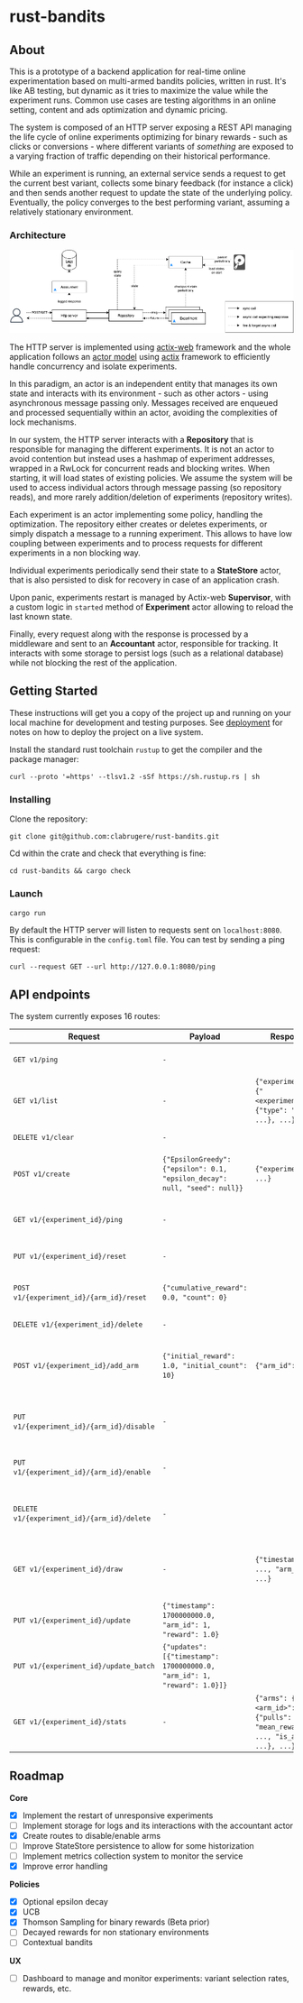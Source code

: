 # rust-bandits

## About

This is a prototype of a backend application for real-time online experimentation based on multi-armed bandits policies, written in rust. It's like AB testing, but dynamic as it tries to maximize the value while the experiment runs. Common use cases are testing algorithms in an online setting, content and ads optimization and dynamic pricing.

The system is composed of an HTTP server exposing a REST API managing the life cycle of online experiments optimizing for binary rewards - such as clicks or conversions - where different variants of _something_ are exposed to a varying fraction of traffic depending on their historical performance.

While an experiment is running, an external service sends a request to get the current best variant, collects some binary feedback (for instance a click) and then sends another request to update the state of the underlying policy. Eventually, the policy converges to the best performing variant, assuming a relatively stationary environment.

### Architecture

![architecture](assets/architecture.png "Architecture")

The HTTP server is implemented using [actix-web](https://actix.rs/) framework and the whole application follows an [actor model](https://en.wikipedia.org/wiki/Actor_model) using [actix](https://github.com/actix/actix?tab=readme-ov-file) framework to efficiently handle concurrency and isolate experiments.

In this paradigm, an actor is an independent entity that manages its own state and interacts with its environment - such as other actors - using asynchronous message passing only. Messages received are enqueued and processed sequentially within an actor, avoiding the complexities of lock mechanisms.

In our system, the HTTP server interacts with a **Repository** that is responsible for managing the different experiments. It is not an actor to avoid contention but instead uses a hashmap of experiment addresses, wrapped in a RwLock for concurrent reads and blocking writes. When starting, it will load states of existing policies. We assume the system will be used to access individual actors through message passing (so repository reads), and more rarely addition/deletion of experiments (repository writes).

Each experiment is an actor implementing some policy, handling the optimization. The repository either creates or deletes experiments, or simply dispatch a message to a running experiment. This allows to have low coupling between experiments and to process requests for different experiments in a non blocking way. 

Individual experiments periodically send their state to a **StateStore** actor, that is also persisted to disk for recovery in case of an application crash.

Upon panic, experiments restart is managed by Actix-web **Supervisor**, with a custom logic in `started` method of **Experiment** actor allowing to reload the last known state.

Finally, every request along with the response is processed by a middleware and sent to an **Accountant** actor, responsible for tracking. It interacts with some storage to persist logs (such as a relational database) while not blocking the rest of the application.

## Getting Started

These instructions will get you a copy of the project up and running on your local machine for development and testing purposes. See [deployment](#deployment) for notes on how to deploy the project on a live system.

Install the standard rust toolchain `rustup` to get the compiler and the package manager:

```
curl --proto '=https' --tlsv1.2 -sSf https://sh.rustup.rs | sh
```

### Installing

Clone the repository:

```
git clone git@github.com:clabrugere/rust-bandits.git
```

Cd within the crate and check that everything is fine:

```
cd rust-bandits && cargo check
```

### Launch

```
cargo run
```

By default the HTTP server will listen to requests sent on `localhost:8080`. This is configurable in the `config.toml` file. You can test by sending a ping request:

```
curl --request GET --url http://127.0.0.1:8080/ping
```

## API endpoints

The system currently exposes 16 routes:

| Request 	| Payload 	| Response 	| Description 	|
|---	|---	|---	|---	|
| `GET v1/ping` 	| `-` 	|  	| send a ping request to the server 	|
| `GET v1/list` 	| `-` 	| `{"experiments": {"<experiment_id>": {"type": "...", ...}, ...}}` 	| return every experiment id with its configured policy 	|
| `DELETE v1/clear` 	| `-` 	|  	| delete all experiments 	|
| `POST v1/create` 	| `{"EpsilonGreedy": {"epsilon": 0.1, "epsilon_decay": null, "seed": null}}` 	| `{"experiment_id": ...}` 	| create a new experiment and return its unique id 	|
| `GET v1/{experiment_id}/ping` 	| `-` 	|  	| ping a specific experiment actor 	|
| `PUT v1/{experiment_id}/reset` 	| `-` 	|  	| reset the state of the experiment 	|
| `POST v1/{experiment_id}/{arm_id}/reset` 	| `{"cumulative_reward": 0.0, "count": 0}` 	|  	| reset a single arm for an experiment 	|
| `DELETE v1/{experiment_id}/delete` 	| `-` 	|  	| delete an experiment 	|
| `POST v1/{experiment_id}/add_arm` 	| `{"initial_reward": 1.0, "initial_count": 10}` 	| `{"arm_id": ...}` 	| create a new variant for a given experiment and return its id 	|
| `PUT v1/{experiment_id}/{arm_id}/disable` 	| `-` 	|  	| disable a specific arm so it is excluded from draws 	|
| `PUT v1/{experiment_id}/{arm_id}/enable` 	| `-` 	|  	| re-enable a previously disabled arm 	|
| `DELETE v1/{experiment_id}/{arm_id}/delete` 	| `-` 	|  	| delete a given variant for a given experiment 	|
| `GET v1/{experiment_id}/draw` 	| `-` 	| `{"timestamp": ..., "arm_id": ...}` 	| get the current best performing variant of an experiment 	|
| `PUT v1/{experiment_id}/update` 	| `{"timestamp": 1700000000.0, "arm_id": 1, "reward": 1.0}` 	|  	| update an experiment with a single event 	|
| `PUT v1/{experiment_id}/update_batch` 	| `{"updates": [{"timestamp": 1700000000.0, "arm_id": 1, "reward": 1.0}]}` 	|  	| send multiple updates at once 	|
| `GET v1/{experiment_id}/stats` 	| `-` 	| `{"arms": {"<arm_id>": {"pulls": ..., "mean_reward": ..., "is_active": ...}, ...}}` 	| return stats for each arm of a given experiment 	|

## Roadmap

**Core**
- [x] Implement the restart of unresponsive experiments
- [ ] Implement storage for logs and its interactions with the accountant actor
- [x] Create routes to disable/enable arms
- [ ] Improve StateStore persistence to allow for some historization
- [ ] Implement metrics collection system to monitor the service
- [x] Improve error handling

**Policies**
- [x] Optional epsilon decay
- [x] UCB
- [x] Thomson Sampling for binary rewards (Beta prior)
- [ ] Decayed rewards for non stationary environments
- [ ] Contextual bandits

**UX**
- [ ] Dashboard to manage and monitor experiments: variant selection rates, rewards, etc.